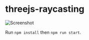 # threejs-raycasting

![Screenshot](https://github.com/tamani-coding/threejs-raycasting/blob/main/screenshot.png?raw=true)

Run `npm install` then `npm run start`.